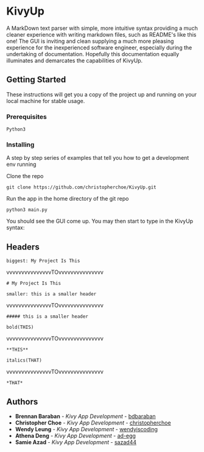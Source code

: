 # KivyUp

A MarkDown text parser with simple, more intuitive syntax providing a much cleaner experience with writing markdown files, such as README's like this one! The GUI is inviting and clean supplying a much more pleasing experience for the inexperienced software engineer, especially during the undertaking of documentation. Hopefully this documentation equally illuminates and demarcates the capabilities of KivyUp.

## Getting Started

These instructions will get you a copy of the project up and running on your local machine for stable usage.

### Prerequisites

```
Python3
```

### Installing

A step by step series of examples that tell you how to get a development env running

Clone the repo

```
git clone https://github.com/christopherchoe/KivyUp.git
```

Run the app in the home directory of the git repo

```
python3 main.py
```

You should see the GUI come up. You may then start to type in the KivyUp syntax:

## Headers

```
biggest: My Project Is This
```

vvvvvvvvvvvvvvvTOvvvvvvvvvvvvvvv

```
# My Project Is This
```

```
smaller: this is a smaller header
```

vvvvvvvvvvvvvvvTOvvvvvvvvvvvvvvv

```
##### this is a smaller header
```

```
bold(THIS)
```

vvvvvvvvvvvvvvvTOvvvvvvvvvvvvvvv

```
**THIS**
```

```
italics(THAT)
```

vvvvvvvvvvvvvvvTOvvvvvvvvvvvvvvv

```
*THAT*
```

## Authors

* **Brennan Baraban** - *Kivy App Development* - [bdbaraban](https://github.com/bdbaraban)
* **Christopher Choe** - *Kivy App Development* - [christopherchoe](https://github.com/christopherchoe)
* **Wendy Leung** - *Kivy App Development* - [wendyiscoding](https://github.com/wendyiscoding)
* **Athena Deng** - *Kivy App Development* - [ad-egg](https://github.com/ad-egg)
* **Samie Azad** - *Kivy App Development* - [sazad44](https://github.com/sazad44)
